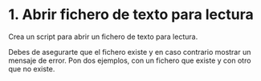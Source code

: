 # 1. Abrir fichero de texto para lectura
Crea un script para abrir un fichero de texto para lectura. 

Debes de asegurarte que el fichero existe y en caso contrario mostrar un mensaje de error. Pon dos ejemplos, con un fichero que existe y con otro que no existe.
